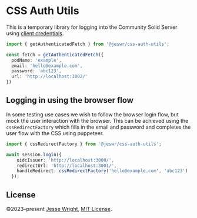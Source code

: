 # CSS Auth Utils

This is a temporary library for logging into the Community Solid Server using [client credentials](https://communitysolidserver.github.io/CommunitySolidServer/5.x/usage/client-credentials/).

```ts
import { getAuthenticatedFetch } from '@jeswr/css-auth-utils';

const fetch = getAuthenticatedFetch({
  podName: 'example',
  email: 'hello@example.com',
  password: 'abc123',
  url: 'http://localhost:3002/'
})
```

## Logging in using the browser flow

In some testing use cases we wish to follow the browser login flow, but mock the user interaction with the browser. This can be achieved using the `cssRedirectFactory` which fills in the email and password and completes the user flow with the CSS using puppeteer.

```ts
import { cssRedirectFactory } from '@jeswr/css-auth-utils';

await session.login({
    oidcIssuer: 'http://localhost:3000/',
    redirectUrl: 'http://localhost:3001/',
    handleRedirect: cssRedirectFactory('hello@example.com', 'abc123')
  });
```

## License
©2023–present
[Jesse Wright](https://github.com/jeswr),
[MIT License](https://github.com/jeswr/useState/blob/master/LICENSE).
